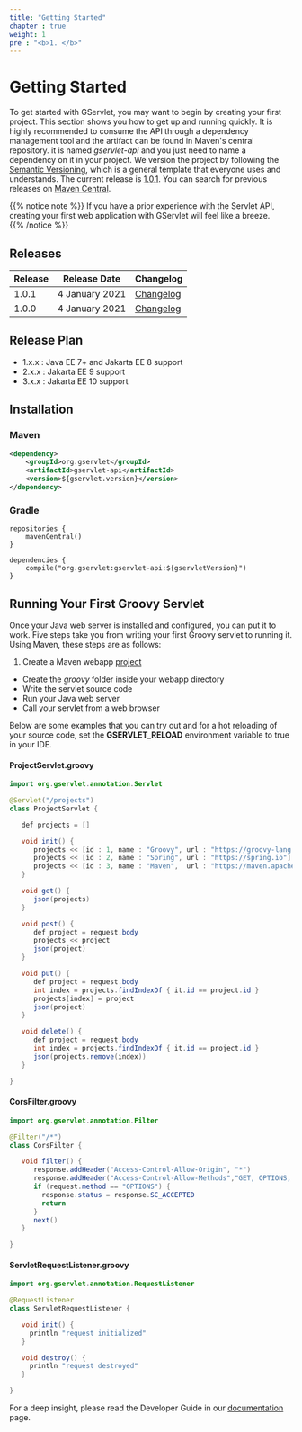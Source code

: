 ```yaml
---
title: "Getting Started"
chapter : true
weight: 1
pre : "<b>1. </b>"
---
```


# Getting Started

To get started with GServlet, you may want to begin by creating your first project. This section shows you how to get up and running quickly. It is highly recommended to consume the API through a dependency management tool and the artifact can be found in Maven's central repository. it is named _gservlet-api_ and you just need to name a dependency on it in your project. We version the project by following the [Semantic Versioning](https://semver.org), which is a general template that everyone uses and understands. The current release is [1.0.1](https://mvnrepository.com/artifact/org.gservlet/gservlet-api/1.0.0). You can search for previous releases on [Maven Central](https://mvnrepository.com/artifact/org.gservlet/gservlet-api).

{{% notice note %}}
If you have a prior experience with the Servlet API, creating your first web application with GServlet will feel like a breeze.  
{{% /notice %}}

## Releases

| Release     | Release Date    | Changelog                       |
| ----------- | --------------- | -------------------------------
| 1.0.1       | 4 January 2021  | [Changelog](/changelogs/1.0.1)  |
| 1.0.0       | 4 January 2021  | [Changelog](/changelogs/1.0.0)  |

## Release Plan

* 1.x.x : Java EE 7+ and Jakarta EE 8 support
* 2.x.x : Jakarta EE 9 support
* 3.x.x : Jakarta EE 10 support


## Installation

### Maven

```xml
<dependency>
	<groupId>org.gservlet</groupId>
	<artifactId>gservlet-api</artifactId>
	<version>${gservlet.version}</version>
</dependency>
```

### Gradle

```
repositories {
    mavenCentral()
}

dependencies {
    compile("org.gservlet:gservlet-api:${gservletVersion}")
}
```

## Running Your First Groovy Servlet

Once your Java web server is installed and configured, you can put it to work. Five steps take you from writing your first Groovy servlet to running it. Using Maven, these steps are as follows:

1. Create a Maven webapp [project](https://maven.apache.org/archetypes/maven-archetype-webapp)
* Create the *_groovy_* folder inside your webapp directory
* Write the servlet source code
* Run your Java web server
* Call your servlet from a web browser


Below are some examples that you can try out and for a hot reloading of your source code, set the **GSERVLET_RELOAD** environment variable to true in your IDE. 
    
#### ProjectServlet.groovy

``` java
import org.gservlet.annotation.Servlet

@Servlet("/projects")
class ProjectServlet {

   def projects = []

   void init() {
      projects << [id : 1, name : "Groovy", url : "https://groovy-lang.org"]
      projects << [id : 2, name : "Spring", url : "https://spring.io"]
      projects << [id : 3, name : "Maven",  url : "https://maven.apache.org"]
   }

   void get() {
      json(projects)
   }

   void post() {
      def project = request.body
      projects << project
      json(project)
   }

   void put() {
      def project = request.body
      int index = projects.findIndexOf { it.id == project.id }
      projects[index] = project
      json(project)
   }

   void delete() {
      def project = request.body
      int index = projects.findIndexOf { it.id == project.id }
      json(projects.remove(index))
   }

}
```

#### CorsFilter.groovy

``` java
import org.gservlet.annotation.Filter

@Filter("/*")
class CorsFilter {

   void filter() {
      response.addHeader("Access-Control-Allow-Origin", "*")
      response.addHeader("Access-Control-Allow-Methods","GET, OPTIONS, HEAD, PUT, POST, DELETE")
      if (request.method == "OPTIONS") {
        response.status = response.SC_ACCEPTED
        return
      }
      next()
   }

}
```

#### ServletRequestListener.groovy

``` java 
import org.gservlet.annotation.RequestListener

@RequestListener
class ServletRequestListener {

   void init() {
     println "request initialized"
   }

   void destroy() {
     println "request destroyed"
   }

}
```

For a deep insight, please read the Developer Guide in our [documentation](/documentation) page. 